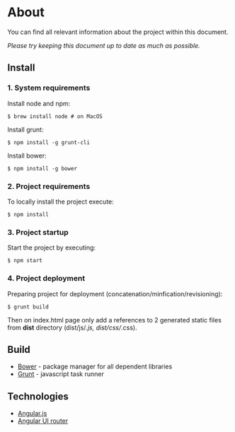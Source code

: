 # About

You can find all relevant information about the project within this document.

*Please try keeping this document up to date as much as possible.*


## Install



###  1. System requirements

Install node and npm:

	$ brew install node	# on MacOS

Install grunt:

	$ npm install -g grunt-cli

Install bower:

	$ npm install -g bower



### 2. Project requirements

To locally install the project execute:

	$ npm install



### 3. Project startup

Start the project by executing:

	$ npm start



### 4. Project deployment

Preparing project for deployment (concatenation/minfication/revisioning):

	$ grunt build

Then on index.html page only add a references to 2 generated static files from **dist** directory (dist/js/*.js, dist/css/*.css).



## Build

- [Bower](http://bower.io/) - package manager for all dependent libraries
- [Grunt](http://gruntjs.com/) - javascript task runner



## Technologies

- [Angular.js](http://angularjs.org/)
- [Angular UI router](https://github.com/angular-ui/ui-router)




